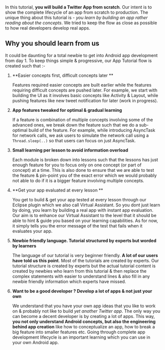 
In this tutorial, **you will build a Twitter App from scratch**. Our intent is to show the complete lifecycle of an app from scratch to production. The unique thing about this tutorial is - *you learn by building an app rather reading about the concepts*. We tried to keep the flow as close as possible to how real developers develop real apps.   

## Why you should learn from us 

It could be daunting for a total newbie to get into Android app development from day 1. To keep things simple & progressive, our App Tutorial flow is created such that :-

1. **Easier concepts first, difficult concepts later **

	Features required easier concepts are built earlier while the features requiring difficult concepts are pushed later. For example, we start with building the UI as it involves basic concepts like Activity & Layout, while pushing features like new tweet notification for later (work in progress).


2. **App features tweaked for optimal & gradual learning**

	If a feature is combination of multiple concepts involving some of the advanced ones, we break down the feature such that we do a sub-optimal build of the feature. For example, while introducing AsyncTask for network calls, we ask users to simulate the network call using a `Thread.sleep(..)` so that users can focus on just AsyncTask. 

3. **Small learning per lesson to avoid information overload**

	Each module is broken down into lessons such that the lessons has just enough feature for you to focus only on one concept (or part of concept) at a time. This is also done to ensure that we are able to test the feature & pin-point you of the exact error which we would probably not able to do if it is a bigger feature involving multiple concepts. 

4. **Get your app evaluated at every lesson ** 

	You get to build & get your app tested at every lesson through our Eclipse plugin which we also call Virtual Assistant. So you dont just learn by doing, you learn by building a real app with instant app evaluation. Our aim is to enhance our Virtual Assistant to the level that it should be able to hint & guide you based on your learning capabilities. As for now, it simply tells you the error message of the test that fails when it evaluates your app. 

5. **Newbie friendly language. Tutorial structured by experts but worded by learners**

	The language of our tutorial is very beginner friendly. **A lot of our users have told us this point**. Most of the tutorials are created by experts. Our tutorial structure is created by experts but the actual tutorial content is created by newbies who learn from this tutorial & then replace the complex statements with easier to understand lines & also fill in any newbie friendly information which experts have missed.

6. **Want to be a good developer ? Develop a lot of apps & not just your own**

	We understand that you have your own app ideas that you like to work on & probably not like to build *yet another Twitter app*. The only way you can become a decent developer is by creating a lot of apps. This way, **you not only understand Android concepts, but also the engineering behind app creation** like how to conceptualize an app, how to break a big feature into smaller features etc. Going through complete app development lifecycle is an important learning which you can use in your own Android app.

